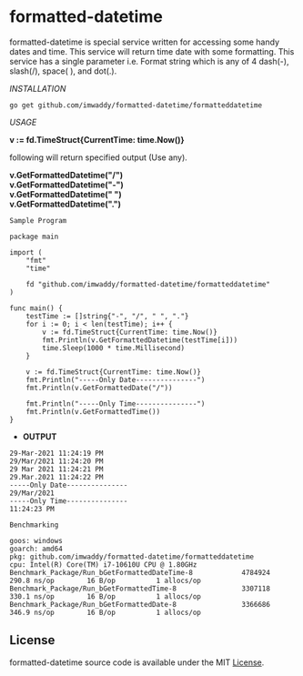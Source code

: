 # formatted-datetime

formatted-datetime is special service written for accessing some handy dates and time.
This service will return time date with some formatting.
This service has a single parameter i.e. Format string which is any of 4  dash(-), slash(/), space( ), and dot(.).


*INSTALLATION*

```
go get github.com/imwaddy/formatted-datetime/formatteddatetime

````

*USAGE*

<b> v := fd.TimeStruct{CurrentTime: time.Now()} </b>

following will return specified output (Use any).

<b> v.GetFormattedDatetime("/") </b> <br>
<b> v.GetFormattedDatetime("-") </b> <br>
<b> v.GetFormattedDatetime(" ") </b> <br>
<b> v.GetFormattedDatetime(".") </b> <br>

` Sample Program `
```
package main

import (
	"fmt"
	"time"

	fd "github.com/imwaddy/formatted-datetime/formatteddatetime"
)

func main() {
	testTime := []string{"-", "/", " ", "."}
	for i := 0; i < len(testTime); i++ {
		v := fd.TimeStruct{CurrentTime: time.Now()}
		fmt.Println(v.GetFormattedDatetime(testTime[i]))
		time.Sleep(1000 * time.Millisecond)
	}

	v := fd.TimeStruct{CurrentTime: time.Now()}
	fmt.Println("-----Only Date---------------")
	fmt.Println(v.GetFormattedDate("/"))

	fmt.Println("-----Only Time---------------")
	fmt.Println(v.GetFormattedTime())
}

```

* <b> OUTPUT </b>
```
29-Mar-2021 11:24:19 PM
29/Mar/2021 11:24:20 PM
29 Mar 2021 11:24:21 PM
29.Mar.2021 11:24:22 PM
-----Only Date---------------
29/Mar/2021
-----Only Time---------------
11:24:23 PM
```

` Benchmarking `

```
goos: windows
goarch: amd64
pkg: github.com/imwaddy/formatted-datetime/formatteddatetime
cpu: Intel(R) Core(TM) i7-10610U CPU @ 1.80GHz
Benchmark_Package/Run_bGetFormattedDateTime-8         	 4784924	       290.8 ns/op	      16 B/op	       1 allocs/op
Benchmark_Package/Run_bGetFormattedTime-8             	 3307118	       330.1 ns/op	      16 B/op	       1 allocs/op
Benchmark_Package/Run_bGetFormattedDate-8             	 3366686	       346.9 ns/op	      16 B/op	       1 allocs/op

```

## License

formatted-datetime source code is available under the MIT [License](/LICENSE).